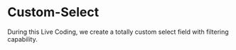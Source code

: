 # Custom-Select
During this Live Coding, we create a totally custom select field with filtering capability.
